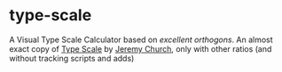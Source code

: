 type-scale
==========

A Visual Type Scale Calculator based on *excellent orthogons*. An almost exact copy of [Type Scale](https://github.com/jeremychurch/type-scale) by [Jeremy Church](https://github.com/jeremychurch/), only with other ratios (and without tracking scripts and adds)
